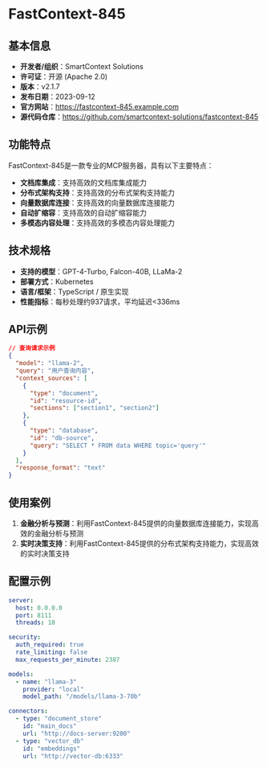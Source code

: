 # FastContext-845

## 基本信息

- **开发者/组织**：SmartContext Solutions
- **许可证**：开源 (Apache 2.0)
- **版本**：v2.1.7
- **发布日期**：2023-09-12
- **官方网站**：https://fastcontext-845.example.com
- **源代码仓库**：https://github.com/smartcontext-solutions/fastcontext-845

## 功能特点

FastContext-845是一款专业的MCP服务器，具有以下主要特点：

- **文档库集成**：支持高效的文档库集成能力
- **分布式架构支持**：支持高效的分布式架构支持能力
- **向量数据库连接**：支持高效的向量数据库连接能力
- **自动扩缩容**：支持高效的自动扩缩容能力
- **多模态内容处理**：支持高效的多模态内容处理能力


## 技术规格

- **支持的模型**：GPT-4-Turbo, Falcon-40B, LLaMa-2
- **部署方式**：Kubernetes
- **语言/框架**：TypeScript / 原生实现
- **性能指标**：每秒处理约937请求，平均延迟<336ms

## API示例

```json
// 查询请求示例
{
  "model": "llama-2",
  "query": "用户查询内容",
  "context_sources": [
    {
      "type": "document",
      "id": "resource-id",
      "sections": ["section1", "section2"]
    },
    {
      "type": "database",
      "id": "db-source",
      "query": "SELECT * FROM data WHERE topic='query'"
    }
  ],
  "response_format": "text"
}
```

## 使用案例

1. **金融分析与预测**：利用FastContext-845提供的向量数据库连接能力，实现高效的金融分析与预测
2. **实时决策支持**：利用FastContext-845提供的分布式架构支持能力，实现高效的实时决策支持


## 配置示例

```yaml
server:
  host: 0.0.0.0
  port: 8111
  threads: 18

security:
  auth_required: true
  rate_limiting: false
  max_requests_per_minute: 2387

models:
  - name: "llama-3"
    provider: "local"
    model_path: "/models/llama-3-70b"

connectors:
  - type: "document_store"
    id: "main_docs"
    url: "http://docs-server:9200"
  - type: "vector_db"
    id: "embeddings"
    url: "http://vector-db:6333"
```